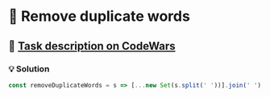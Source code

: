 # 📝 Remove duplicate words

## 🔗 [Task description on CodeWars](https://www.codewars.com/kata/5b39e3772ae7545f650000fc)

### 💡 Solution

```javascript
const removeDuplicateWords = s => [...new Set(s.split(' '))].join(' ');
```
